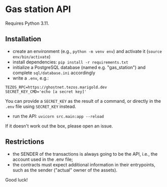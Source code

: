 # Gas station API

Requires Python 3.11.

## Installation
- create an environment (e.g., `python -m venv env`) and activate it (`source env/bin/activate`)
- install dependencies: `pip install -r requirements.txt`
- initialize a PostgreSQL database (named e.g. "gas_station") and complete `sql/database.ini` accordingly
- write a `.env`, e.g.:

```
TEZOS_RPC=https://ghostnet.tezos.marigold.dev
SECRET_KEY_CMD='echo [a secret key]'
```

You can provide a `SECRET_KEY` as the result of a command, or directly in the `.env` file using
`SECRET_KEY` instead.

- run the API: `uvicorn src.main:app --reload`

If it doesn't work out the box, please open an issue.

## Restrictions

- the SENDER of the transactions is always going to be the API, i.e., the account used in the .env
  file;
- the contracts must expect additional information in their entrypoints, such as the sender
  ("actual" owner of the assets).

Good luck!
